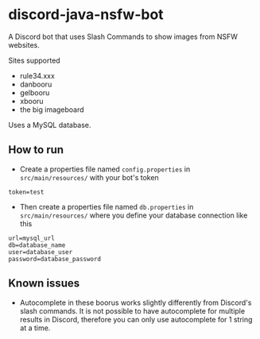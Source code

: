 # discord-java-nsfw-bot

A Discord bot that uses Slash Commands to show images from NSFW websites.

Sites supported
- rule34.xxx
- danbooru
- gelbooru
- xbooru
- the big imageboard

Uses a MySQL database.

## How to run
- Create a properties file named `config.properties` in `src/main/resources/` with your bot's token
```properties
token=test
```
- Then create a properties file named `db.properties` in `src/main/resources/` where you define your database connection like this
```properties
url=mysql_url
db=database_name
user=database_user
password=database_password
```

## Known issues
- Autocomplete in these boorus works slightly differently from Discord's slash commands. It is not possible to have autocomplete for multiple results in Discord, therefore you can only use autocomplete for 1 string at a time.
